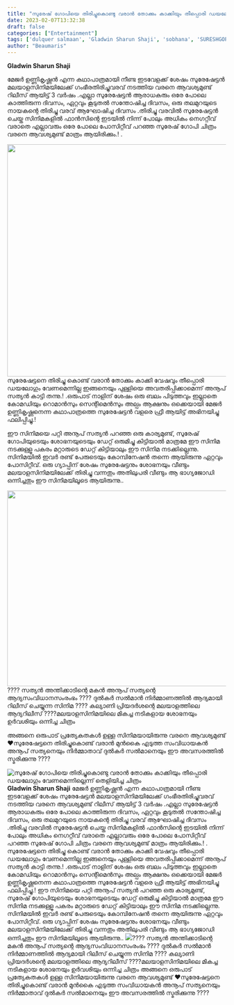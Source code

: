 ```yaml
---
title: "സുരേഷ്‌ ഗോപിയെ തിരിച്ചുകൊണ്ടു വരാൻ തോക്കും കാക്കിയും തീപ്പൊരി ഡയലോഗും വേണമെന്നില്ലെന്ന് തെളിയിച്ച ചിത്രം"
date: 2023-02-07T13:32:38
draft: false
categories: ["Entertainment"]
tags: ['dulquer salmaan', 'Gladwin Sharun Shaji', 'sobhana', 'SURESHGOPI', 'varane avashyamundu']
author: "Beaumaris"
---
```


<strong>Gladwin Sharun Shaji</strong>

മേജർ ഉണ്ണികൃഷ്ണൻ എന്ന കഥാപാത്രമായി നീണ്ട ഇടവേളക്ക് ശേഷം സുരേഷേട്ടൻ മലയാളസിനിമയിലേക്ക് ഗംഭീരതിരിച്ചുവരവ് നടത്തിയ വരനെ ആവശ്യമുണ്ട് റിലീസ് ആയിട്ട് 3 വർഷം .എല്ലാ സുരേഷേട്ടൻ ആരാധകരും ഒരേ പോലെ കാത്തിരുന്ന ദിവസം, ഏറ്റവും കൂടുതൽ സന്തോഷിച്ച ദിവസം, ഒരു തലമുറയുടെ നായകന്റെ തിരിച്ചു വരവ് ആഘോഷിച്ച ദിവസം .തിരിച്ചു വരവിൽ സുരേഷേട്ടൻ ചെയ്ത സിനിമകളിൽ ഫാൻസിന്റെ ഇടയിൽ നിന്ന് പോലും അധികം നെഗറ്റീവ് വരാതെ എല്ലാവരും ഒരേ പോലെ പോസിറ്റീവ് പറഞ്ഞ സുരേഷ് ഗോപി ചിത്രം വരനെ ആവശ്യമുണ്ട് മാത്രം ആയിരിക്കും.! .

<img class="size-large wp-image-382586 aligncenter" src="https://cdn.boolokam.com/articles/2023/02/r-1024x683.jpg" alt="" width="800" height="534" />സുരേഷേട്ടനെ തിരിച്ചു കൊണ്ട് വരാൻ തോക്കും കാക്കി വേഷവും തീപ്പൊരി ഡയലോഗും വേണമെന്നില്ല ഇങ്ങനെയും പുള്ളിയെ അവതരിപ്പിക്കാമെന്ന് അനൂപ് സത്യൻ കാട്ടി തന്നു.! .ഒരുപാട് നാളിന് ശേഷം ഒരു ബലം പിടുത്തവും ഇല്ലാതെ കോമഡിയും റൊമാൻസും സെന്റിമെൻസും അല്പം ആക്ഷനും ഒക്കെയായി മേജർ ഉണ്ണികൃഷ്ണനെന്ന കഥാപാത്രത്തെ സുരേഷേട്ടൻ വളരെ ഫ്രീ ആയിട്ട് അഭിനയിച്ചു ഫലിപ്പിച്ചു.!

ഈ സിനിമയെ പറ്റി അനൂപ് സത്യൻ പറഞ്ഞ ഒരു കാര്യമുണ്ട്, സുരേഷ് ഗോപിയുടെയും ശോഭനയുടെയും ഡേറ്റ് ഒരുമിച്ചു കിട്ടിയാൽ മാത്രമേ ഈ സിനിമ നടക്കുള്ളൂ പകരം മറ്റാരുടെ ഡേറ്റ് കിട്ടിയാലും ഈ സിനിമ നടക്കില്ലെന്നു. സിനിമയിൽ ഇവർ രണ്ട് പേരുടെയും കോമ്പിനേഷൻ തന്നെ ആയിരുന്നു ഏറ്റവും പോസിറ്റീവ്. ഒരു ഗ്യാപ്പിന് ശേഷം സുരേഷേട്ടനും ശോഭനയും വീണ്ടും മലയാളസിനിമയിലേക്ക് തിരിച്ചു വന്നതും അതിലുപരി വീണ്ടും ആ ഭാഗ്യജോഡി ഒന്നിച്ചതും ഈ സിനിമയിലൂടെ ആയിരുന്നു..

<img class="size-large wp-image-382587 aligncenter" src="https://cdn.boolokam.com/articles/2023/02/maxresdefault-1024x576.jpg" alt="" width="800" height="450" />???? സത്യൻ അന്തിക്കാടിന്റെ മകൻ അനൂപ് സത്യന്റെ ആദ്യസംവിധാനസംരംഭം
???? ദുൽകർ സൽമാൻ നിർമ്മാണത്തിൽ ആദ്യമായി റിലീസ് ചെയ്യുന്ന സിനിമ
???? കല്യാണി പ്രിയദർശന്റെ മലയാളത്തിലെ ആദ്യറിലീസ്
????മലയാളസിനിമയിലെ മികച്ച നടികളായ ശോഭനയും ഉർവശിയും ഒന്നിച്ച ചിത്രം

അങ്ങനെ ഒരുപാട് പ്രത്യേകതകൾ ഉള്ള സിനിമയായിരുന്നു വരനെ ആവശ്യമുണ്ട് ❤️സുരേഷേട്ടനെ തിരിച്ചുകൊണ്ട് വരാൻ മുൻകൈ എടുത്ത സംവിധായകൻ അനൂപ് സത്യനെയും നിർമ്മാതാവ് ദുൽകർ സൽമാനെയും ഈ അവസരത്തിൽ സ്മരിക്കുന്നു ????


![സുരേഷ്‌ ഗോപിയെ തിരിച്ചുകൊണ്ടു വരാൻ തോക്കും കാക്കിയും തീപ്പൊരി ഡയലോഗും വേണമെന്നില്ലെന്ന് തെളിയിച്ച ചിത്രം](https://cdn.boolokam.com/articles/2023/02/r-1024x683.jpg)**Gladwin Sharun Shaji** മേജർ ഉണ്ണികൃഷ്ണൻ എന്ന കഥാപാത്രമായി നീണ്ട ഇടവേളക്ക് ശേഷം സുരേഷേട്ടൻ മലയാളസിനിമയിലേക്ക് ഗംഭീരതിരിച്ചുവരവ് നടത്തിയ വരനെ ആവശ്യമുണ്ട് റിലീസ് ആയിട്ട് 3 വർഷം .എല്ലാ സുരേഷേട്ടൻ ആരാധകരും ഒരേ പോലെ കാത്തിരുന്ന ദിവസം, ഏറ്റവും കൂടുതൽ സന്തോഷിച്ച ദിവസം, ഒരു തലമുറയുടെ നായകന്റെ തിരിച്ചു വരവ് ആഘോഷിച്ച ദിവസം .തിരിച്ചു വരവിൽ സുരേഷേട്ടൻ ചെയ്ത സിനിമകളിൽ ഫാൻസിന്റെ ഇടയിൽ നിന്ന് പോലും അധികം നെഗറ്റീവ് വരാതെ എല്ലാവരും ഒരേ പോലെ പോസിറ്റീവ് പറഞ്ഞ സുരേഷ് ഗോപി ചിത്രം വരനെ ആവശ്യമുണ്ട് മാത്രം ആയിരിക്കും.! . സുരേഷേട്ടനെ തിരിച്ചു കൊണ്ട് വരാൻ തോക്കും കാക്കി വേഷവും തീപ്പൊരി ഡയലോഗും വേണമെന്നില്ല ഇങ്ങനെയും പുള്ളിയെ അവതരിപ്പിക്കാമെന്ന് അനൂപ് സത്യൻ കാട്ടി തന്നു.! .ഒരുപാട് നാളിന് ശേഷം ഒരു ബലം പിടുത്തവും ഇല്ലാതെ കോമഡിയും റൊമാൻസും സെന്റിമെൻസും അല്പം ആക്ഷനും ഒക്കെയായി മേജർ ഉണ്ണികൃഷ്ണനെന്ന കഥാപാത്രത്തെ സുരേഷേട്ടൻ വളരെ ഫ്രീ ആയിട്ട് അഭിനയിച്ചു ഫലിപ്പിച്ചു.! ഈ സിനിമയെ പറ്റി അനൂപ് സത്യൻ പറഞ്ഞ ഒരു കാര്യമുണ്ട്, സുരേഷ് ഗോപിയുടെയും ശോഭനയുടെയും ഡേറ്റ് ഒരുമിച്ചു കിട്ടിയാൽ മാത്രമേ ഈ സിനിമ നടക്കുള്ളൂ പകരം മറ്റാരുടെ ഡേറ്റ് കിട്ടിയാലും ഈ സിനിമ നടക്കില്ലെന്നു. സിനിമയിൽ ഇവർ രണ്ട് പേരുടെയും കോമ്പിനേഷൻ തന്നെ ആയിരുന്നു ഏറ്റവും പോസിറ്റീവ്. ഒരു ഗ്യാപ്പിന് ശേഷം സുരേഷേട്ടനും ശോഭനയും വീണ്ടും മലയാളസിനിമയിലേക്ക് തിരിച്ചു വന്നതും അതിലുപരി വീണ്ടും ആ ഭാഗ്യജോഡി ഒന്നിച്ചതും ഈ സിനിമയിലൂടെ ആയിരുന്നു.. ![](https://cdn.boolokam.com/articles/2023/02/maxresdefault-1024x576.jpg)???? സത്യൻ അന്തിക്കാടിന്റെ മകൻ അനൂപ് സത്യന്റെ ആദ്യസംവിധാനസംരംഭം ???? ദുൽകർ സൽമാൻ നിർമ്മാണത്തിൽ ആദ്യമായി റിലീസ് ചെയ്യുന്ന സിനിമ ???? കല്യാണി പ്രിയദർശന്റെ മലയാളത്തിലെ ആദ്യറിലീസ് ????മലയാളസിനിമയിലെ മികച്ച നടികളായ ശോഭനയും ഉർവശിയും ഒന്നിച്ച ചിത്രം അങ്ങനെ ഒരുപാട് പ്രത്യേകതകൾ ഉള്ള സിനിമയായിരുന്നു വരനെ ആവശ്യമുണ്ട് ❤️സുരേഷേട്ടനെ തിരിച്ചുകൊണ്ട് വരാൻ മുൻകൈ എടുത്ത സംവിധായകൻ അനൂപ് സത്യനെയും നിർമ്മാതാവ് ദുൽകർ സൽമാനെയും ഈ അവസരത്തിൽ സ്മരിക്കുന്നു ????
